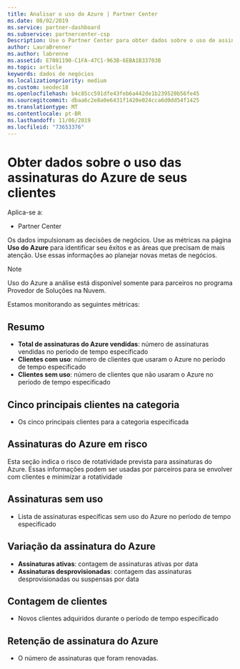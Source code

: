 ```yaml
---
title: Analisar o uso do Azure | Partner Center
ms.date: 08/02/2019
ms.service: partner-dashboard
ms.subservice: partnercenter-csp
Description: Use o Partner Center para obter dados sobre o uso de assinaturas do Azure de seus clientes.
author: LauraBrenner
ms.author: labrenne
ms.assetid: E7081190-C1FA-47C1-963B-6EBA1B33703B
ms.topic: article
keywords: dados de negócios
ms.localizationpriority: medium
ms.custom: seodec18
ms.openlocfilehash: b4c85cc591dfe43feb6a442de1b239520b56fe45
ms.sourcegitcommit: dbaa6c2e8a0e6431f1420e024cca6d0dd54f1425
ms.translationtype: MT
ms.contentlocale: pt-BR
ms.lasthandoff: 11/06/2019
ms.locfileid: "73653376"
---
```

# <a name="get-data-about-the-usage-of-your-customers-azure-subscriptions"></a>Obter dados sobre o uso das assinaturas do Azure de seus clientes

Aplica-se a:

- Partner Center

Os dados impulsionam as decisões de negócios. Use as métricas na página **Uso do Azure** para identificar seu êxitos e as áreas que precisam de mais atenção. Use essas informações ao planejar novas metas de negócios.

> [!NOTE]
> Uso do Azure a análise está disponível somente para parceiros no programa Provedor de Soluções na Nuvem.

Estamos monitorando as seguintes métricas:

## <a name="summary"></a>Resumo

- **Total de assinaturas do Azure vendidas**: número de assinaturas vendidas no período de tempo especificado  
- **Clientes com uso**: número de clientes que usaram o Azure no período de tempo especificado  
- **Clientes sem uso**: número de clientes que não usaram o Azure no período de tempo especificado  

## <a name="top-5-customers-in-category"></a>Cinco principais clientes na categoria

- Os cinco principais clientes para a categoria especificada  

## <a name="azure-subscriptions-at-risk"></a>Assinaturas do Azure em risco

Esta seção indica o risco de rotatividade prevista para assinaturas do Azure. Essas informações podem ser usadas por parceiros para se envolver com clientes e minimizar a rotatividade

## <a name="subscriptions-without-usage"></a>Assinaturas sem uso

- Lista de assinaturas específicas sem uso do Azure no período de tempo especificado  

## <a name="azure-subscription-churn"></a>Variação da assinatura do Azure

- **Assinaturas ativas**: contagem de assinaturas ativas por data  
- **Assinaturas desprovisionadas**: contagem das assinaturas desprovisionadas ou suspensas por data  

## <a name="customer-count"></a>Contagem de clientes

- Novos clientes adquiridos durante o período de tempo especificado  

## <a name="azure-subscription-retention"></a>Retenção de assinatura do Azure

- O número de assinaturas que foram renovadas.
